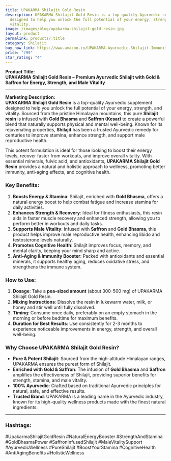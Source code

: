 ```yaml
---
title: UPAKARMA Shilajit Gold Resin
description: UPAKARMA Shilajit Gold Resin is a top-quality Ayurvedic supplement
  designed to help you unlock the full potential of your energy, strength, and
  vitality.
image: /images/blog/upakarma-shilajit-gold-resin.jpg
layout: product
permalink: products/:title
category: Shilajit
buy_now_link: https://www.amazon.in/UPAKARMA-Ayurvedic-Shilajit-Immunity-Strength/dp/B097JWDXHD/ref=sr_1_19?crid=1YY2DLXEMCWUZ&tag=m0150-21
price: "799"
star_rating: "4"
---
```

**Product Title:**  
**UPAKARMA Shilajit Gold Resin – Premium Ayurvedic Shilajit with Gold & Saffron for Energy, Strength, and Male Vitality**

---

**Marketing Description:**  
**UPAKARMA Shilajit Gold Resin** is a top-quality Ayurvedic supplement designed to help you unlock the full potential of your energy, strength, and vitality. Sourced from the pristine Himalayan mountains, this pure **Shilajit resin** is infused with **Gold Bhasma** and **Saffron (Kesar)** to create a powerful blend that naturally supports physical and mental well-being. Known for its rejuvenating properties, **Shilajit** has been a trusted Ayurvedic remedy for centuries to improve stamina, enhance strength, and support male reproductive health.

This potent formulation is ideal for those looking to boost their energy levels, recover faster from workouts, and improve overall vitality. With essential minerals, fulvic acid, and antioxidants, **UPAKARMA Shilajit Gold Resin** provides a natural and holistic approach to wellness, promoting better immunity, anti-aging effects, and cognitive health.

### **Key Benefits**:
1. **Boosts Energy & Stamina**: Shilajit, enriched with **Gold Bhasma**, offers a natural energy boost to help combat fatigue and increase stamina for daily activities.
2. **Enhances Strength & Recovery**: Ideal for fitness enthusiasts, this resin aids in faster muscle recovery and enhanced strength, allowing you to perform better in workouts and daily tasks.
3. **Supports Male Vitality**: Infused with **Saffron** and **Gold Bhasma**, this product helps improve male reproductive health, enhancing libido and testosterone levels naturally.
4. **Promotes Cognitive Health**: Shilajit improves focus, memory, and mental clarity, keeping your mind sharp and active.
5. **Anti-Aging & Immunity Booster**: Packed with antioxidants and essential minerals, it supports healthy aging, reduces oxidative stress, and strengthens the immune system.

### **How to Use**:
1. **Dosage**: Take a **pea-sized amount** (about 300-500 mg) of UPAKARMA Shilajit Gold Resin.
2. **Mixing Instructions**: Dissolve the resin in lukewarm water, milk, or honey and stir well until fully dissolved.
3. **Timing**: Consume once daily, preferably on an empty stomach in the morning or before bedtime for maximum benefits.
4. **Duration for Best Results**: Use consistently for 2-3 months to experience noticeable improvements in energy, strength, and overall well-being.

### **Why Choose UPAKARMA Shilajit Gold Resin?**
- **Pure & Potent Shilajit**: Sourced from the high-altitude Himalayan ranges, UPAKARMA ensures the purest form of Shilajit.
- **Enriched with Gold & Saffron**: The infusion of **Gold Bhasma** and **Saffron** amplifies the effectiveness of Shilajit, providing superior benefits for strength, stamina, and male vitality.
- **100% Ayurvedic**: Crafted based on traditional Ayurvedic principles for natural, safe, and effective results.
- **Trusted Brand**: UPAKARMA is a leading name in the Ayurvedic industry, known for its high-quality wellness products made with the finest natural ingredients.

---

### **Hashtags**:  
#UpakarmaShilajitGoldResin #NaturalEnergyBooster #StrengthAndStamina #GoldBhasmaPower #SaffronInfusedShilajit #MaleVitalitySupport #AyurvedicWellness #PureShilajit #BoostYourStamina #CognitiveHealth #AntiAgingBenefits #HolisticWellness
